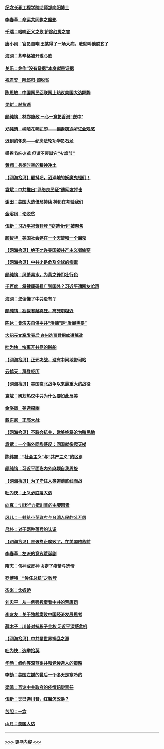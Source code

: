 #### [纪念长春工程学院老师邹向阳博士](../pages/nsc993/n12585390.md?t=12020201) 
#### [李春草：命运共同体之魔影](../pages/nsc993/n12585026.md?t=12020201) 
#### [千瑞：唱响正义之歌 铲除红魔之害](../pages/nsc993/n12585002.md?t=12020201) 
#### [唐小风：官员自嘲 王某得了一场大病，我就叫他脱贫了](../pages/nsc993/n12584981.md?t=12020201) 
#### [海网：基辛格被开激心歌](../pages/nsc993/n12584946.md?t=12020201) 
#### [关乐：炒作“没有证据”本身就是证据](../pages/nsc993/n12583146.md?t=12020201) 
#### [祝君安：阮郎归‧颂脱贫](../pages/nsc993/n12583119.md?t=12020201) 
#### [陈思敏：中国网民互联网上热议美国大选舞弊](../pages/nsc993/n12582845.md?t=12020201) 
#### [吴新：脱贫谣](../pages/nsc993/n12580839.md?t=12020201) 
#### [颜纯钩：林郑施政 一心一意把香港“送中”](../pages/nsc993/n12580805.md?t=12020201) 
#### [郑纯清：柳暗花明在即——揭露窃选听证会观感](../pages/nsc993/n12580795.md?t=12020201) 
#### [迟到的怀念——纪念法轮功学员石龙](../pages/nsc993/n12580245.md?t=12020201) 
#### [感恩节吃火鸡  但请不要叫它“火鸡节”](../pages/nsc993/n12580252.md?t=12020201) 
#### [黄翔：另类时空的精神净土](../pages/nsc993/n12578638.md?t=12020201) 
#### [【网海拾贝】颤抖吧，沼泽地的妖魔鬼怪们！](../pages/nsc993/n12578552.md?t=12020201) 
#### [袁斌：中共推出“网络良民证”遭网友抨击](../pages/nsc993/n12578511.md?t=12020201) 
#### [谢田：美国大选僵局持续 神仍在考验我们](../pages/nsc993/n12577432.md?t=12020201) 
#### [金浴凤：论脱贫](../pages/nsc993/n12576386.md?t=12020201) 
#### [伍新：习近平祝贺拜登 “窃选合作”被聚焦](../pages/nsc993/n12576358.md?t=12020201) 
#### [颜智华：美国社会存在一个天使和一个魔鬼](../pages/nsc993/n12574299.md?t=12020201) 
#### [【网海拾贝】绝不允许美国被共产主义者偷窃](../pages/nsc993/n12573396.md?t=12020201) 
#### [【网海拾贝】中共才是危及全球的病毒](../pages/nsc993/n12571204.md?t=12020201) 
#### [颜纯钩：风萧易水，为黄之锋们壮行色](../pages/nsc993/n12571487.md?t=12020201) 
#### [千百度：将健康码推广到国外？习近平遭网友呛声](../pages/nsc993/n12570808.md?t=12020201) 
#### [海网：您读懂了中共没有？](../pages/nsc993/n12570487.md?t=12020201) 
#### [颜纯钩：独裁者越疯狂，离死期越近](../pages/nsc993/n12569055.md?t=12020201) 
#### [陈达：黄洁夫自供中共“活摘”是“发展需要”](../pages/nsc993/n12568541.md?t=12020201) 
#### [大纪元文章发表后 宾州选票数据库遭篡改](../pages/nsc993/n12568105.md?t=12020201) 
#### [吐为快：快离开共匪的贼船](../pages/nsc993/n12568462.md?t=12020201) 
#### [【网海拾贝】正邪决战，没有中间地带可站](../pages/nsc993/n12568439.md?t=12020201) 
#### [云鹤天：拜登经历](../pages/nsc993/n12567294.md?t=12020201) 
#### [【网海拾贝】美国南北战争以来最重大的战役](../pages/nsc993/n12567247.md?t=12020201) 
#### [袁斌：网友热议中共为什么要如此反美](../pages/nsc993/n12567162.md?t=12020201) 
#### [金浴凤：美选探幽](../pages/nsc993/n12567147.md?t=12020201) 
#### [戴东尼：正邪大战](../pages/nsc993/n12567033.md?t=12020201) 
#### [【网海拾贝】不联合抗共，欧美终将沦为殖民地](../pages/nsc993/n12565068.md?t=12020201) 
#### [袁斌：一个海外同胞感叹：回国就像爬天梯](../pages/nsc993/n12564986.md?t=12020201) 
#### [陈纬霆：“社会主义”与“共产主义”的区别](../pages/nsc993/n12562417.md?t=12020201) 
#### [颜纯钩：习近平面临内外麻烦自我周旋](../pages/nsc993/n12563356.md?t=12020201) 
#### [【网海拾贝】为了守住人类道德底线而战](../pages/nsc993/n12562542.md?t=12020201) 
#### [吐为快：正义必胜看大选](../pages/nsc993/n12561967.md?t=12020201) 
#### [向真：“川粉”力挺川普的主要因素](../pages/nsc993/n12560774.md?t=12020201) 
#### [风儿：一封给小英政府与台湾人民的公开信](../pages/nsc993/n12560581.md?t=12020201) 
#### [吕朴：对于两种落后的认识](../pages/nsc993/n12560492.md?t=12020201) 
#### [【网海拾贝】是该终止腐败了，在美国陷落前](../pages/nsc993/n12559936.md?t=12020201) 
#### [李春草：左派的竞选荒诞剧](../pages/nsc993/n12558380.md?t=12020201) 
#### [隋志：信神或反神 决定了疫情与选情](../pages/nsc993/n12558255.md?t=12020201) 
#### [罗博特：“候任总统”之败登](../pages/nsc993/n12558189.md?t=12020201) 
#### [杰米：念奴娇](../pages/nsc993/n12558174.md?t=12020201) 
#### [刘忠平：从一例强拆案看中共的荒唐司](../pages/nsc993/n12558036.md?t=12020201) 
#### [李友友：关于独裁腐败中国经济发展思考](../pages/nsc993/n12558004.md?t=12020201) 
#### [薛木子：川普对抗影子金权 习近平深感危机](../pages/nsc993/n12557342.md?t=12020201) 
#### [【网海拾贝】中共是世界祸乱之源](../pages/nsc993/n12555353.md?t=12020201) 
#### [吐为快：选举拾英](../pages/nsc993/n12555041.md?t=12020201) 
#### [华旸：纽约等深蓝州共和党候选人的策略](../pages/nsc993/n12554309.md?t=12020201) 
#### [李劼：美国左媒的最后一个冬天是寒冷的](../pages/nsc993/n12552947.md?t=12020201) 
#### [梁鸣：再论中共政府的疫情赔偿责任](../pages/nsc993/n12553012.md?t=12020201) 
#### [伍新：天已选川普，红魔怎改换？](../pages/nsc993/n12552970.md?t=12020201) 
#### [苦胆：一念](../pages/nsc993/n12552957.md?t=12020201) 
#### [山月：美国大选](../pages/nsc993/n12552446.md?t=12020201) 

----
#### [ >>> 更早内容 <<< ](../indexes/nsc993-earlier.md)
